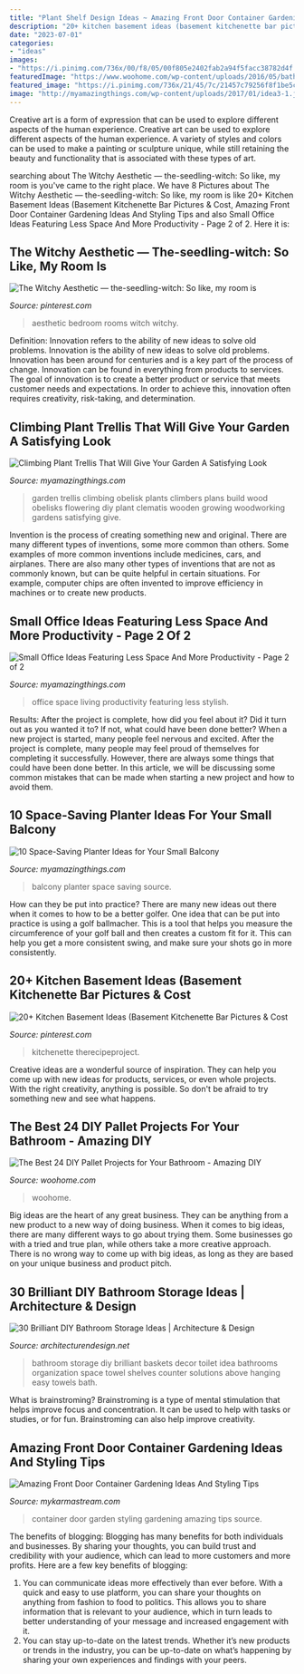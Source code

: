 ```yaml
---
title: "Plant Shelf Design Ideas ~ Amazing Front Door Container Gardening Ideas And Styling Tips"
description: "20+ kitchen basement ideas (basement kitchenette bar pictures &amp; cost"
date: "2023-07-01"
categories:
- "ideas"
images:
- "https://i.pinimg.com/736x/00/f8/05/00f805e2402fab2a94f5facc38782d4f.jpg"
featuredImage: "https://www.woohome.com/wp-content/uploads/2016/05/bathroom-pallet-projects-woohome-19.jpg"
featured_image: "https://i.pinimg.com/736x/21/45/7c/21457c79256f8f1be5c0bf0db118f3d4.jpg"
image: "http://myamazingthings.com/wp-content/uploads/2017/01/idea3-1.jpg"
---
```



Creative art is a form of expression that can be used to explore different aspects of the human experience.
Creative art can be used to explore different aspects of the human experience. A variety of styles and colors can be used to make a painting or sculpture unique, while still retaining the beauty and functionality that is associated with these types of art.

	

		
searching about The Witchy Aesthetic — the-seedling-witch: So like, my room is you've came to the right place. We have 8 Pictures about The Witchy Aesthetic — the-seedling-witch: So like, my room is like 20+ Kitchen Basement Ideas (Basement Kitchenette Bar Pictures &amp; Cost, Amazing Front Door Container Gardening Ideas And Styling Tips and also Small Office Ideas Featuring Less Space And More Productivity - Page 2 of 2. Here it is:
		
    
## The Witchy Aesthetic — The-seedling-witch: So Like, My Room Is

<img loading=lazy src="https://i.pinimg.com/736x/00/f8/05/00f805e2402fab2a94f5facc38782d4f.jpg" onerror="this.onerror=null;this.src='https://tse1.mm.bing.net/th?id=OIP.1SpmZd1-5iernEHDZgVXagHaJ3&amp;pid=15.1';" alt="The Witchy Aesthetic — the-seedling-witch: So like, my room is">

_Source: pinterest.com_

>aesthetic bedroom rooms witch witchy. 

	

Definition: Innovation refers to the ability of new ideas to solve old problems.
Innovation is the ability of new ideas to solve old problems. Innovation has been around for centuries and is a key part of the process of change. Innovation can be found in everything from products to services. The goal of innovation is to create a better product or service that meets customer needs and expectations. In order to achieve this, innovation often requires creativity, risk-taking, and determination.

    
## Climbing Plant Trellis That Will Give Your Garden A Satisfying Look

<img loading=lazy src="http://myamazingthings.com/wp-content/uploads/2017/04/RX-DK-HTG21701_garden-obelisk_s3x4.jpg.rend_.hgtvcom.616.822.jpeg" onerror="this.onerror=null;this.src='https://tse1.mm.bing.net/th?id=OIP.4jq-qYw_OrCMCIjzj4BQrgHaJ4&amp;pid=15.1';" alt="Climbing Plant Trellis That Will Give Your Garden A Satisfying Look">

_Source: myamazingthings.com_

>garden trellis climbing obelisk plants climbers plans build wood obelisks flowering diy plant clematis wooden growing woodworking gardens satisfying give. 

	

Invention is the process of creating something new and original. There are many different types of inventions, some more common than others. Some examples of more common inventions include medicines, cars, and airplanes. There are also many other types of inventions that are not as commonly known, but can be quite helpful in certain situations. For example, computer chips are often invented to improve efficiency in machines or to create new products.

    
## Small Office Ideas Featuring Less Space And More Productivity - Page 2 Of 2

<img loading=lazy src="http://myamazingthings.com/wp-content/uploads/2017/06/small-home-office-11.jpg" onerror="this.onerror=null;this.src='https://tse4.mm.bing.net/th?id=OIP._mlrkrEBiOh5gJGu0puD3AHaKA&amp;pid=15.1';" alt="Small Office Ideas Featuring Less Space And More Productivity - Page 2 of 2">

_Source: myamazingthings.com_

>office space living productivity featuring less stylish. 

	

Results: After the project is complete, how did you feel about it? Did it turn out as you wanted it to? If not, what could have been done better?
When a new project is started, many people feel nervous and excited. After the project is complete, many people may feel proud of themselves for completing it successfully. However, there are always some things that could have been done better. In this article, we will be discussing some common mistakes that can be made when starting a new project and how to avoid them.

    
## 10 Space-Saving Planter Ideas For Your Small Balcony

<img loading=lazy src="http://myamazingthings.com/wp-content/uploads/2017/01/idea3-1.jpg" onerror="this.onerror=null;this.src='https://tse4.mm.bing.net/th?id=OIP.V18mttBz5czfVT3KY_9nHQHaJ4&amp;pid=15.1';" alt="10 Space-Saving Planter Ideas for Your Small Balcony">

_Source: myamazingthings.com_

>balcony planter space saving source. 

	

How can they be put into practice?
There are many new ideas out there when it comes to how to be a better golfer. One idea that can be put into practice is using a golf ballmacher. This is a tool that helps you measure the circumference of your golf ball and then creates a custom fit for it. This can help you get a more consistent swing, and make sure your shots go in more consistently.

    
## 20+ Kitchen Basement Ideas (Basement Kitchenette Bar Pictures &amp; Cost

<img loading=lazy src="https://i.pinimg.com/736x/21/45/7c/21457c79256f8f1be5c0bf0db118f3d4.jpg" onerror="this.onerror=null;this.src='https://tse4.mm.bing.net/th?id=OIP.o4DXk2b5pt5i5FaXUSCByQHaLG&amp;pid=15.1';" alt="20+ Kitchen Basement Ideas (Basement Kitchenette Bar Pictures &amp; Cost">

_Source: pinterest.com_

>kitchenette therecipeproject. 

	

Creative ideas are a wonderful source of inspiration. They can help you come up with new ideas for products, services, or even whole projects. With the right creativity, anything is possible. So don't be afraid to try something new and see what happens.

    
## The Best 24 DIY Pallet Projects For Your Bathroom - Amazing DIY

<img loading=lazy src="https://www.woohome.com/wp-content/uploads/2016/05/bathroom-pallet-projects-woohome-19.jpg" onerror="this.onerror=null;this.src='https://tse1.mm.bing.net/th?id=OIP.ayITAhFK5Lpj8BDt70r07QHaLh&amp;pid=15.1';" alt="The Best 24 DIY Pallet Projects for Your Bathroom - Amazing DIY">

_Source: woohome.com_

>woohome. 

	

Big ideas are the heart of any great business. They can be anything from a new product to a new way of doing business. When it comes to big ideas, there are many different ways to go about trying them. Some businesses go with a tried and true plan, while others take a more creative approach. There is no wrong way to come up with big ideas, as long as they are based on your unique business and product pitch.

    
## 30 Brilliant DIY Bathroom Storage Ideas | Architecture &amp; Design

<img loading=lazy src="http://cdn.architecturendesign.net/wp-content/uploads/2014/08/diy-bathroom-storage-ideas-2.jpg" onerror="this.onerror=null;this.src='https://tse4.mm.bing.net/th?id=OIP.Q2RNy6xFFL_dVzWrGpe9MAHaLH&amp;pid=15.1';" alt="30 Brilliant DIY Bathroom Storage Ideas | Architecture &amp; Design">

_Source: architecturendesign.net_

>bathroom storage diy brilliant baskets decor toilet idea bathrooms organization space towel shelves counter solutions above hanging easy towels bath. 

	

What is brainstroming?
Brainstroming is a type of mental stimulation that helps improve focus and concentration. It can be used to help with tasks or studies, or for fun. Brainstroming can also help improve creativity.

    
## Amazing Front Door Container Gardening Ideas And Styling Tips

<img loading=lazy src="https://mykarmastream.com/wp-content/uploads/2018/04/front-door-container-garden-7-.jpg" onerror="this.onerror=null;this.src='https://tse2.mm.bing.net/th?id=OIP.px1y_EbcgbCTvZ4xmPuGHQHaKo&amp;pid=15.1';" alt="Amazing Front Door Container Gardening Ideas And Styling Tips">

_Source: mykarmastream.com_

>container door garden styling gardening amazing tips source. 

	

The benefits of blogging:
Blogging has many benefits for both individuals and businesses. By sharing your thoughts, you can build trust and credibility with your audience, which can lead to more customers and more profits. Here are a few key benefits of blogging: 
1. You can communicate ideas more effectively than ever before. With a quick and easy to use platform, you can share your thoughts on anything from fashion to food to politics. This allows you to share information that is relevant to your audience, which in turn leads to better understanding of your message and increased engagement with it. 
2. You can stay up-to-date on the latest trends. Whether it’s new products or trends in the industry, you can be up-to-date on what’s happening by sharing your own experiences and findings with your peers.

